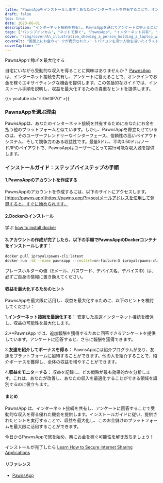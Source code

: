 ```yaml
---
title: "PawnsAppをインストールします：あなたのインターネットを共有することで、オンラインで受動的にお金を稼ぐ"
draft: false
toc: true
date: 2023-06-01
description: "インターネット接続を共有し、PawnsAppを通じてアンケートに答えることで、オンラインで受動的にお金を稼ぐ方法を発見してください。"
tags: ["パッシブインカム", "ネットで稼ぐ", "PawnsApp", "インターネット共有", "調査完了", "ミニマムペイアウト", "平均ペイアウト", "オンライン・アーニング", "サイドハックル", "在宅ワーク", "報奨金を得る", "インターネットでマネタイズ", "デジタル共有", "インカムジェネレーション", "経済的自立", "あぶく銭をかせぐ", "インターネット調査", "技術所得", "マネタイズ戦略", "デジタル経済", "ピアツーピアネットワーク", "入りの流れ", "ホームインターネット", "金もうけ", "インターネット利用", "アンケート謝礼", "ネットで金儲け", "ぼろ儲け", "デジタル特典", "インターネットマネタイゼーション", "受動的利益"]
cover: "/img/cover/An_illustration_showing_a_person_holding_a_laptop_with_a_money.png"
coverAlt: "画面上にお金のマークが表示されたノートパソコンを持つ人物を描いたイラストで、PawnsAppでインターネット共有やアンケート回答によるパッシブ収入を得ることを表現しています。"
coverCaption: ""
---
```

PawnsAppで稼ぎを最大化する

自宅にいながら受動的な収入を得ることに興味はありませんか？ [PawnsApp](https://pawns.app/?r=sos)は、インターネット接続を共有し、アンケートに答えることで、オンラインでお金を稼ぐエキサイティングな機会を提供します。この包括的なガイドでは、インストール手順を説明し、収益を最大化するための貴重なヒントを提供します。

{{< youtube id="rIr0ettIP70" >}}

### PawnsAppを選ぶ理由

PawnsAppは、あなたのインターネット接続を共有するためにあなたにお金を払う他のプラットフォームと似ています。しかし、PawnsAppを際立たせているのは、そのユーザーフレンドリーなインターフェース、信頼性の高いペイアウトシステム、そして競争力のある収益性です。最低5ドル、平均0.50ドル/ノード/IPのペイアウトで、PawnsAppはユーザーにとって実行可能な収入源を提供します。

### インストールガイド：ステップバイステップの手順

#### 1.PawnsAppのアカウントを作成する

PawnsAppのアカウントを作成するには、以下のサイトにアクセスします。 [https://pawns.app](https://pawns.app/?r=sos)メールアドレスを使用して登録すると、すぐに始められます。

#### 2.Dockerのインストール

学ぶ [how to install docker](https://simeononsecurity.ch/other/creating-profitable-low-powered-crypto-miners/#installing-docker)

#### 3.アカウントの作成が完了したら、以下の手順でPawnsAppのDockerコンテナをインストールします：

```bash
docker pull iproyal/pawns-cli:latest
docker run -td --name pawnsapp --restart=on-failure:5 iproyal/pawns-cli:latest -email=email@example.com -password=change_me -device-name=raspberrypi -device-id=raspberrypi1 -accept-tos
```
プレースホルダーの値（Eメール、パスワード、デバイス名、デバイスID）は、必ずご自身の情報に置き換えてください。

#### 収益を最大化するためのヒント

PawnsAppを最大限に活用し、収益を最大化するために、以下のヒントを検討してください：

1.**インターネット接続を最適化する：** 安定した高速インターネット接続を確保し、収益の可能性を最大化します。

2.**PawnsApp では、追加報酬を獲得するために回答できるアンケートを提供しています。アンケートに回答すると、さらに報酬を獲得できます。

3.**友達を紹介してボーナスを得る：** PawnsAppには紹介プログラムがあり、友達をプラットフォームに招待することができます。他の人を紹介することで、紹介ボーナスを獲得し、全体の収益を増やすことができます。

4.**収益をモニターする：** 収益を記録し、どの戦略が最も効果的かを分析します。これは、あなたが改善し、あなたの収入を最適化することができる領域を識別するのに役立ちます。

#### まとめ

PawnsApp は、インターネット接続を共有し、アンケートに回答することで受動的な収入を得る優れた機会を提供します。インストールガイドに従い、提供されたヒントを実行することで、収益を最大化し、このお金儲けのプラットフォームを最大限に活用することができます。

今日からPawnsAppで旅を始め、楽にお金を稼ぐ可能性を解き放ちましょう！

インストールが完了したら [Learn How to Secure Internet Sharing Applications](https://simeononsecurity.ch/other/how-to-secure-internet-sharing-applications/)

#### リファレンス
- [PawnsApp](https://pawns.app/?r=sos)
